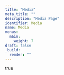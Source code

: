 ```yaml
---
title: "Media"
meta_title: ""
description: "Media Page"
identifier: Media
name: Media
menus: 
  main:
    weight: 7
draft: false
_build:
  render: ""
---
```


true